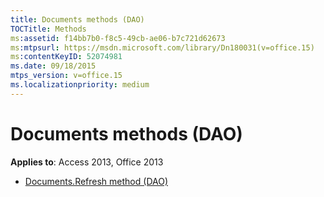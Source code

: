 ```yaml
---
title: Documents methods (DAO)
TOCTitle: Methods
ms:assetid: f14bb7b0-f8c5-49cb-ae06-b7c721d62673
ms:mtpsurl: https://msdn.microsoft.com/library/Dn180031(v=office.15)
ms:contentKeyID: 52074981
ms.date: 09/18/2015
mtps_version: v=office.15
ms.localizationpriority: medium
---
```


# Documents methods (DAO)


**Applies to**: Access 2013, Office 2013

- [Documents.Refresh method (DAO)](documents-refresh-method-dao.md)

